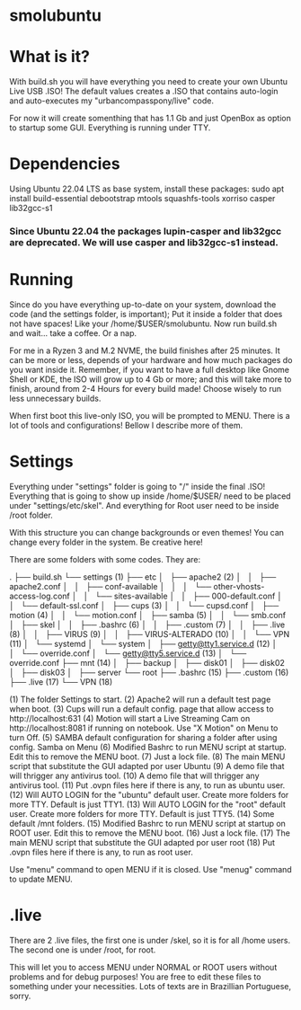 # smolubuntu

# What is it?

With build.sh you will have everything you need to create your own Ubuntu Live USB .ISO!
The default values creates a .ISO that contains auto-login and auto-executes my "urbancompasspony/live" code.

For now it will create somenthing that has 1.1 Gb and just OpenBox as option to startup some GUI. 
Everything is running under TTY.

# Dependencies

Using Ubuntu 22.04 LTS as base system, install these packages:
sudo apt install build-essential debootstrap mtools squashfs-tools xorriso casper lib32gcc-s1

### Since Ubuntu 22.04 the packages lupin-casper and lib32gcc are deprecated. We will use casper and lib32gcc-s1 instead.

# Running

Since do you have everything up-to-date on your system, download the code (and the settings folder, is important);
Put it inside a folder that does not have spaces! Like your /home/$USER/smolubuntu.
Now run build.sh and wait... take a coffee. Or a nap.

For me in a Ryzen 3 and M.2 NVME, the build finishes after 25 minutes.
It can be more or less, depends of your hardware and how much packages do you want inside it.
Remember, if you want to have a full desktop like Gnome Shell or KDE, the ISO will grow up to 4 Gb or more; and this will take
more to finish, around from 2-4 Hours for every build made!
Choose wisely to run less unnecessary builds.

When first boot this live-only ISO, you will be prompted to MENU.
There is a lot of tools and configurations! Bellow I describe more of them.

# Settings

Everything under "settings" folder is going to "/" inside the final .ISO!
Everything that is going to show up inside /home/$USER/ need to be placed under "settings/etc/skel".
And everything for Root user need to be inside /root folder.

With this structure you can change backgrounds or even themes! You can change every folder in the system.
Be creative here!

There are some folders with some codes. They are:

.
├── build.sh
└── settings (1)
    ├── etc
    │   ├── apache2 (2)
    │   │   ├── apache2.conf
    │   │   ├── conf-available
    │   │   │   └── other-vhosts-access-log.conf
    │   │   └── sites-available
    │   │       ├── 000-default.conf
    │   │       └── default-ssl.conf
    │   ├── cups (3)
    │   │   └── cupsd.conf
    │   ├── motion (4)
    │   │   └── motion.conf
    │   ├── samba (5)
    │   │   └── smb.conf
    │   ├── skel
    │   │   ├── .bashrc (6)
    │   │   ├── .custom (7)
    │   │   ├── .live (8)
    │   │   ├── VIRUS (9)
    │   │   ├── VIRUS-ALTERADO (10)
    │   │   └── VPN (11)
    │   └── systemd
    │       └── system
    │           ├── getty@tty1.service.d (12)
    │           │   └── override.conf
    │           └── getty@tty5.service.d (13)
    │               └── override.conf
    ├── mnt (14)
    │   ├── backup
    │   ├── disk01
    │   ├── disk02
    │   ├── disk03
    │   ├── server
    └── root
        ├── .bashrc (15)
        ├── .custom (16)
        ├── .live (17)
        └── VPN (18)

(1) The folder Settings to start.
(2) Apache2 will run a default test page when boot.
(3) Cups will run a default config. page that allow access to http://localhost:631
(4) Motion will start a Live Streaming Cam on http://localhost:8081 if running on notebook.
Use "X Motion" on Menu to turn Off.
(5) SAMBA default configuration for sharing a folder after using config. Samba on Menu
(6) Modified Bashrc to run MENU script at startup. Edit this to remove the MENU boot.
(7) Just a lock file.
(8) The main MENU script that substitute the GUI adapted por user Ubuntu
(9) A demo file that will thrigger any antivirus tool.
(10) A demo file that will thrigger any antivirus tool.
(11) Put .ovpn files here if there is any, to run as ubuntu user.
(12) Will AUTO LOGIN for the "ubuntu" default user.
Create more folders for more TTY. Default is just TTY1.
(13) Will AUTO LOGIN for the "root" default user.
Create more folders for more TTY. Default is just TTY5.
(14) Some default /mnt folders.
(15) Modified Bashrc to run MENU script at startup on ROOT user. Edit this to remove the MENU boot.
(16) Just a lock file.
(17) The main MENU script that substitute the GUI adapted por user root
(18) Put .ovpn files here if there is any, to run as root user.

Use "menu" command to open MENU if it is closed.
Use "menug" command to update MENU.

# .live

There are 2 .live files, the first one is under /skel, so it is for all /home users.
The second one is under /root, for root.

This will let you to access MENU under NORMAL or ROOT users without problems and for debug purposes!
You are free to edit these files to something under your necessities.
Lots of texts are in Brazillian Portuguese, sorry.
